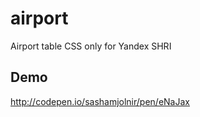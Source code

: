 # airport
Airport table CSS only for Yandex SHRI

## Demo
http://codepen.io/sashamjolnir/pen/eNaJax
